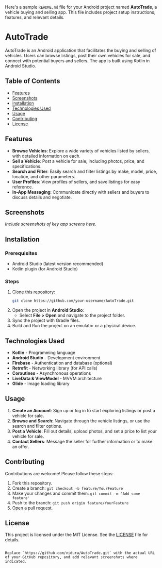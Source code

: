 Here's a sample `README.md` file for your Android project named **AutoTrade**, a vehicle buying and selling app. This file includes project setup instructions, features, and relevant details.


# AutoTrade

AutoTrade is an Android application that facilitates the buying and selling of vehicles. Users can browse listings, post their own vehicles for sale, and connect with potential buyers and sellers. The app is built using Kotlin in Android Studio.

## Table of Contents
- [Features](#features)
- [Screenshots](#screenshots)
- [Installation](#installation)
- [Technologies Used](#technologies-used)
- [Usage](#usage)
- [Contributing](#contributing)
- [License](#license)

## Features
- **Browse Vehicles**: Explore a wide variety of vehicles listed by sellers, with detailed information on each.
- **Sell a Vehicle**: Post a vehicle for sale, including photos, price, and specifications.
- **Search and Filter**: Easily search and filter listings by make, model, price, location, and other parameters.
- **User Profiles**: View profiles of sellers, and save listings for easy reference.
- **In-App Messaging**: Communicate directly with sellers and buyers to discuss details and negotiate.

## Screenshots
*Include screenshots of key app screens here.*

## Installation

### Prerequisites
- Android Studio (latest version recommended)
- Kotlin plugin (for Android Studio)

### Steps
1. Clone this repository:
   ```bash
   git clone https://github.com/your-username/AutoTrade.git
   ```
2. Open the project in **Android Studio**:
   - Select **File > Open** and navigate to the project folder.
3. Sync the project with Gradle files.
4. Build and Run the project on an emulator or a physical device.

## Technologies Used
- **Kotlin** - Programming language
- **Android Studio** - Development environment
- **Firebase** - Authentication and database (optional)
- **Retrofit** - Networking library (for API calls)
- **Coroutines** - Asynchronous operations
- **LiveData & ViewModel** - MVVM architecture
- **Glide** - Image loading library

## Usage
1. **Create an Account**: Sign up or log in to start exploring listings or post a vehicle for sale.
2. **Browse and Search**: Navigate through the vehicle listings, or use the search and filter options.
3. **Post a Vehicle**: Fill out details, upload photos, and set a price to list your vehicle for sale.
4. **Contact Sellers**: Message the seller for further information or to make an offer.

## Contributing
Contributions are welcome! Please follow these steps:
1. Fork this repository.
2. Create a branch: `git checkout -b feature/YourFeature`
3. Make your changes and commit them: `git commit -m 'Add some feature'`
4. Push to the branch: `git push origin feature/YourFeature`
5. Open a pull request.

## License
This project is licensed under the MIT License. See the [LICENSE](LICENSE) file for details.
```

Replace `https://github.com/vidura/AutoTrade.git` with the actual URL of your GitHub repository, and add relevant screenshots where indicated.

